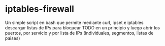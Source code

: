 # iptables-firewall
Un simple script en bash que permite mediante curl, ipset e iptables descargar listas de IPs para bloquear TODO en un principio y luego abrir los puertos, por servicio y por lista de IPs (individuales, segmentos, listas de paises)
